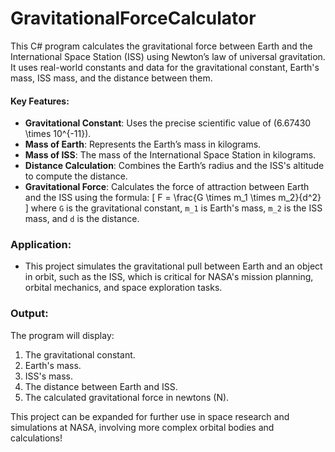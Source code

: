 # GravitationalForceCalculator

This C# program calculates the gravitational force between Earth and the International Space Station (ISS) using Newton’s law of universal gravitation. It uses real-world constants and data for the gravitational constant, Earth's mass, ISS mass, and the distance between them.

#### Key Features:
- **Gravitational Constant**: Uses the precise scientific value of \(6.67430 \times 10^{-11}\).
- **Mass of Earth**: Represents the Earth’s mass in kilograms.
- **Mass of ISS**: The mass of the International Space Station in kilograms.
- **Distance Calculation**: Combines the Earth’s radius and the ISS's altitude to compute the distance.
- **Gravitational Force**: Calculates the force of attraction between Earth and the ISS using the formula:
  \[
  F = \frac{G \times m_1 \times m_2}{d^2}
  \]
  where `G` is the gravitational constant, `m_1` is Earth's mass, `m_2` is the ISS mass, and `d` is the distance.


### Application:
- This project simulates the gravitational pull between Earth and an object in orbit, such as the ISS, which is critical for NASA's mission planning, orbital mechanics, and space exploration tasks.

### Output:
The program will display:
1. The gravitational constant.
2. Earth's mass.
3. ISS's mass.
4. The distance between Earth and ISS.
5. The calculated gravitational force in newtons (N). 

This project can be expanded for further use in space research and simulations at NASA, involving more complex orbital bodies and calculations!
